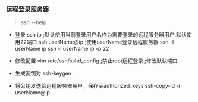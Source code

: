### 远程登录服务器
> ssh --help

- 登录
ssh ip ;默认使用当前登录用户名作为需要登录的远程服务器用户,默认使用22端口
ssh userName@ip ;使用userName登录远程服务器
ssh -l userName ip
ssh -l userName ip -p 22

- 修改配置
vim /etc/ssh/sshd_config
;禁止root远程登录
;修改默认端口

- 生成密钥对
ssh-keygen
- 将公钥发送给远程服务器用户，保存至authorized_keys
ssh-copy-id -i userName@ip